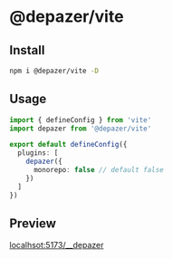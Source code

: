 # @depazer/vite

## Install

```bash
npm i @depazer/vite -D
```

## Usage

```ts
import { defineConfig } from 'vite'
import depazer from '@depazer/vite'

export default defineConfig({
  plugins: [
    depazer({
      monorepo: false // default false
    })
  ]
})
```

## Preview

[localhsot:5173/\_\_depazer](http://localhsot:5173/__depazer)
